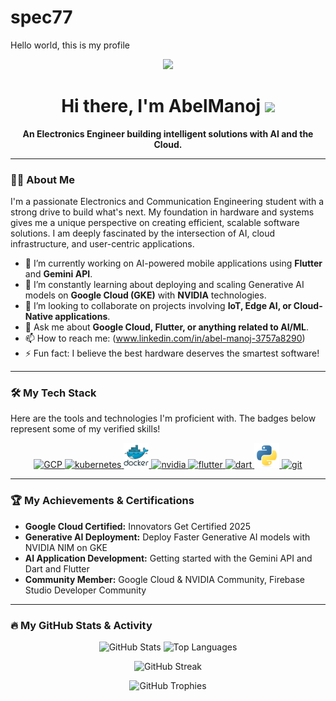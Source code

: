 # spec77
Hello world, this is my profile
<div id="header" align="center">
  <img src="https://media.giphy.com/media/M9gbBd9nbDrOTu1Mqx/giphy.gif" width="100"/>
  <h1>
    Hi there, I'm AbelManoj
    <img src="https://media.giphy.com/media/hvRJCLFzcasrR4ia7z/giphy.gif" width="30px"/>
  </h1>
  <p align="center">
    <strong>An Electronics Engineer building intelligent solutions with AI and the Cloud.</strong>
  </p>
</div>

---

### 👨‍💻 About Me

I'm a passionate Electronics and Communication Engineering student with a strong drive to build what's next. My foundation in hardware and systems gives me a unique perspective on creating efficient, scalable software solutions. I am deeply fascinated by the intersection of AI, cloud infrastructure, and user-centric applications.

- 🔭 I’m currently working on AI-powered mobile applications using **Flutter** and **Gemini API**.
- 🌱 I’m constantly learning about deploying and scaling Generative AI models on **Google Cloud (GKE)** with **NVIDIA** technologies.
- 🤝 I’m looking to collaborate on projects involving **IoT, Edge AI, or Cloud-Native applications**.
- 💬 Ask me about **Google Cloud, Flutter, or anything related to AI/ML**.
- 📫 How to reach me: (www.linkedin.com/in/abel-manoj-3757a8290)
- ⚡ Fun fact: I believe the best hardware deserves the smartest software!

---

### 🛠️ My Tech Stack

Here are the tools and technologies I'm proficient with. The badges below represent some of my verified skills!

<p align="center">
  <a href="https://cloud.google.com" target="_blank" rel="noreferrer"> <img src="https://www.vectorlogo.zone/logos/google_cloud/google_cloud-icon.svg" alt="GCP" width="40" height="40"/> </a>
  <a href="https://kubernetes.io" target="_blank" rel="noreferrer"> <img src="https://www.vectorlogo.zone/logos/kubernetes/kubernetes-icon.svg" alt="kubernetes" width="40" height="40"/> </a>
  <a href="https://www.docker.com/" target="_blank" rel="noreferrer"> <img src="https://raw.githubusercontent.com/devicons/devicon/master/icons/docker/docker-original-wordmark.svg" alt="docker" width="40" height="40"/> </a>
  <a href="https://www.nvidia.com/en-in/ai-data-science/" target="_blank" rel="noreferrer"> <img src="https://raw.githubusercontent.com/devicons/devicon/master/icons/nvidia/nvidia-original-wordmark.svg" alt="nvidia" width="40" height="40"/> </a>
  <a href="https://flutter.dev" target="_blank" rel="noreferrer"> <img src="https://www.vectorlogo.zone/logos/flutterio/flutterio-icon.svg" alt="flutter" width="40" height="40"/> </a>
  <a href="https://dart.dev" target="_blank" rel="noreferrer"> <img src="https://www.vectorlogo.zone/logos/dartlang/dartlang-icon.svg" alt="dart" width="40" height="40"/> </a>
  <a href="https://www.python.org" target="_blank" rel="noreferrer"> <img src="https://raw.githubusercontent.com/devicons/devicon/master/icons/python/python-original.svg" alt="python" width="40" height="40"/> </a>
  <a href="https://git-scm.com/" target="_blank" rel="noreferrer"> <img src="https://www.vectorlogo.zone/logos/git-scm/git-scm-icon.svg" alt="git" width="40" height="40"/> </a>
</p>

---

### 🏆 My Achievements & Certifications

* **Google Cloud Certified:** Innovators Get Certified 2025
* **Generative AI Deployment:** Deploy Faster Generative AI models with NVIDIA NIM on GKE
* **AI Application Development:** Getting started with the Gemini API and Dart and Flutter
* **Community Member:** Google Cloud & NVIDIA Community, Firebase Studio Developer Community
---

### 🔥 My GitHub Stats & Activity

<p align="center">
  <img src="https://github-readme-stats.vercel.app/api?username=[YOUR GITHUB USERNAME]&show_icons=true&theme=dracula&include_all_commits=true&count_private=true" alt="GitHub Stats" />
  <img src="https://github-readme-stats.vercel.app/api/top-langs/?username=[YOUR GITHUB USERNAME]&layout=compact&theme=dracula" alt="Top Languages" />
</p>

<p align="center">
  <img src="https://github-readme-streak-stats.herokuapp.com/?user=[YOUR GITHUB USERNAME]&theme=dracula" alt="GitHub Streak" />
</p>

<p align="center">
  <img src="https://github-profile-trophy.vercel.app/?username=[YOUR GITHUB USERNAME]&theme=dracula&column=7" alt="GitHub Trophies" />
</p>
